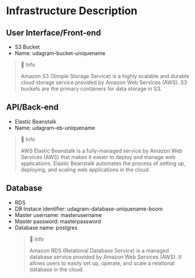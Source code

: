 # Infrastructure Description

## User Interface/Front-end

- S3 Bucket
- Name: udagram-bucket-uniquename

> 📘 Info
>
> Amazon S3 (Simple Storage Service) is a highly scalable and durable cloud storage service provided by Amazon Web Services (AWS). S3 buckets are the primary containers for data storage in S3.

## API/Back-end

- Elastic Beanstalk
- Name: udagram-eb-uniquename

> 📘 Info
>
> AWS Elastic Beanstalk is a fully-managed service by Amazon Web Services (AWS) that makes it easier to deploy and manage web applications. Elastic Beanstalk automates the process of setting up, deploying, and scaling web applications in the cloud.

## Database

- RDS
- DB Instace identifier: udagram-database-uniquename-boom
- Master username: masterusername
- Master password: masterpassword
- Database name: postgres
  > 📘 Info
  >
  > Amazon RDS (Relational Database Service) is a managed database service provided by Amazon Web Services (AWS). It allows users to easily set up, operate, and scale a relational database in the cloud.
